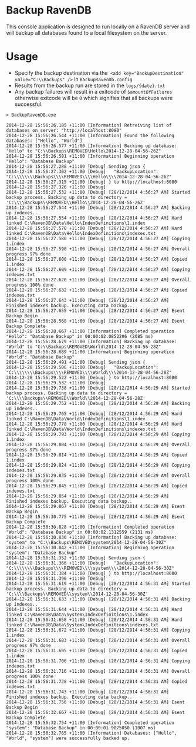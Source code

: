 # Backup RavenDB
This console application is designed to run locally on a RavenDB server and will backup all databases found to a local filesystem on the server.

# Usage
* Specify the backup destination via the` <add key="BackupDestination" value="C:\\Backups" />` in `BackupRavenDb.config`
* Results from the backup run are stored in the `logs/{date}.txt`
* Any backup failures will result in a exitcode of `$amountOfFailures` otherwise exitcode will be `0` which signifies that all backups were successful.

`> BackupRavenDB.exe`

    2014-12-28 15:56:26.185 +11:00 [Information] Retreiving list of databases on server: "http://localhost:8080"
    2014-12-28 15:56:26.544 +11:00 [Information] Found the following databases: ["Hello", "World"]
    2014-12-28 15:56:26.577 +11:00 [Information] Backing up database: "Hello" to "C:\\Backups\REMOVED\Hello\2014-12-28-04-56-26Z"
    2014-12-28 15:56:26.581 +11:00 [Information] Beginning operation "Hello": "Database Backup"
    2014-12-28 15:56:27.288 +11:00 [Debug] Sending json {
    2014-12-28 15:56:27.302 +11:00 [Debug]   "BackupLocation": "C:\\\\\\\\Backups\\\\REMOVED\\\\Hello\\\\2014-12-28-04-56-26Z"
    2014-12-28 15:56:27.315 +11:00 [Debug] } to http://localhost:8080
    2014-12-28 15:56:27.326 +11:00 [Debug] 
    2014-12-28 15:56:27.532 +11:00 [Debug] [28/12/2014 4:56:27 AM] Started backup process. Backing up data to directory = 'C:\\\\Backups\\REMOVED\\Hello\\2014-12-28-04-56-26Z'
    2014-12-28 15:56:27.544 +11:00 [Debug] [28/12/2014 4:56:27 AM] Backing up indexes..
    2014-12-28 15:56:27.554 +11:00 [Debug] [28/12/2014 4:56:27 AM] Hard linked C:\RavenDB\Data\Hello\IndexDefinitions\1.index
    2014-12-28 15:56:27.570 +11:00 [Debug] [28/12/2014 4:56:27 AM] Hard linked C:\RavenDB\Data\Hello\IndexDefinitions\indexes.txt
    2014-12-28 15:56:27.580 +11:00 [Debug] [28/12/2014 4:56:27 AM] Copying 1.index
    2014-12-28 15:56:27.590 +11:00 [Debug] [28/12/2014 4:56:27 AM] Overall progress 97% done
    2014-12-28 15:56:27.600 +11:00 [Debug] [28/12/2014 4:56:27 AM] Copied 1.index
    2014-12-28 15:56:27.609 +11:00 [Debug] [28/12/2014 4:56:27 AM] Copying indexes.txt
    2014-12-28 15:56:27.620 +11:00 [Debug] [28/12/2014 4:56:27 AM] Overall progress 100% done
    2014-12-28 15:56:27.632 +11:00 [Debug] [28/12/2014 4:56:27 AM] Copied indexes.txt
    2014-12-28 15:56:27.643 +11:00 [Debug] [28/12/2014 4:56:27 AM] Finished indexes backup. Executing data backup..
    2014-12-28 15:56:27.655 +11:00 [Debug] [28/12/2014 4:56:27 AM] Esent Backup Begin
    2014-12-28 15:56:28.568 +11:00 [Debug] [28/12/2014 4:56:27 AM] Esent Backup Complete
    2014-12-28 15:56:28.667 +11:00 [Information] Completed operation "Hello": "Database Backup" in 00:00:02.0852206 (2085 ms)
    2014-12-28 15:56:28.679 +11:00 [Information] Backing up database: "World" to "C:\\Backups\REMOVED\World\2014-12-28-04-56-28Z"
    2014-12-28 15:56:28.689 +11:00 [Information] Beginning operation "World": "Database Backup"
    2014-12-28 15:56:29.491 +11:00 [Debug] Sending json {
    2014-12-28 15:56:29.506 +11:00 [Debug]   "BackupLocation": "C:\\\\\\\\Backups\\\\REMOVED\\\\World\\\\2014-12-28-04-56-28Z"
    2014-12-28 15:56:29.522 +11:00 [Debug] } to http://localhost:8080
    2014-12-28 15:56:29.532 +11:00 [Debug] 
    2014-12-28 15:56:29.738 +11:00 [Debug] [28/12/2014 4:56:29 AM] Started backup process. Backing up data to directory = 'C:\\\\Backups\\REMOVED\\World\\2014-12-28-04-56-28Z'
    2014-12-28 15:56:29.752 +11:00 [Debug] [28/12/2014 4:56:29 AM] Backing up indexes..
    2014-12-28 15:56:29.765 +11:00 [Debug] [28/12/2014 4:56:29 AM] Hard linked C:\RavenDB\Data\World\IndexDefinitions\1.index
    2014-12-28 15:56:29.778 +11:00 [Debug] [28/12/2014 4:56:29 AM] Hard linked C:\RavenDB\Data\World\IndexDefinitions\indexes.txt
    2014-12-28 15:56:29.793 +11:00 [Debug] [28/12/2014 4:56:29 AM] Copying 1.index
    2014-12-28 15:56:29.804 +11:00 [Debug] [28/12/2014 4:56:29 AM] Overall progress 97% done
    2014-12-28 15:56:29.814 +11:00 [Debug] [28/12/2014 4:56:29 AM] Copied 1.index
    2014-12-28 15:56:29.824 +11:00 [Debug] [28/12/2014 4:56:29 AM] Copying indexes.txt
    2014-12-28 15:56:29.835 +11:00 [Debug] [28/12/2014 4:56:29 AM] Overall progress 100% done
    2014-12-28 15:56:29.845 +11:00 [Debug] [28/12/2014 4:56:29 AM] Copied indexes.txt
    2014-12-28 15:56:29.854 +11:00 [Debug] [28/12/2014 4:56:29 AM] Finished indexes backup. Executing data backup..
    2014-12-28 15:56:29.867 +11:00 [Debug] [28/12/2014 4:56:29 AM] Esent Backup Begin
    2014-12-28 15:56:30.775 +11:00 [Debug] [28/12/2014 4:56:29 AM] Esent Backup Complete
    2014-12-28 15:56:30.828 +11:00 [Information] Completed operation "World": "Database Backup" in 00:00:02.1312559 (2131 ms)
    2014-12-28 15:56:30.836 +11:00 [Information] Backing up database: "system" to "C:\\Backups\REMOVED\system\2014-12-28-04-56-30Z"
    2014-12-28 15:56:30.842 +11:00 [Information] Beginning operation "system": "Database Backup"
    2014-12-28 15:56:31.352 +11:00 [Debug] Sending json {
    2014-12-28 15:56:31.366 +11:00 [Debug]   "BackupLocation": "C:\\\\\\\\Backups\\\\REMOVED\\\\system\\\\2014-12-28-04-56-30Z"
    2014-12-28 15:56:31.384 +11:00 [Debug] } to http://localhost:8080
    2014-12-28 15:56:31.396 +11:00 [Debug] 
    2014-12-28 15:56:31.619 +11:00 [Debug] [28/12/2014 4:56:31 AM] Started backup process. Backing up data to directory = 'C:\\\\Backups\\REMOVED\\system\\2014-12-28-04-56-30Z'
    2014-12-28 15:56:31.633 +11:00 [Debug] [28/12/2014 4:56:31 AM] Backing up indexes..
    2014-12-28 15:56:31.644 +11:00 [Debug] [28/12/2014 4:56:31 AM] Hard linked C:\RavenDB\Data\System\IndexDefinitions\1.index
    2014-12-28 15:56:31.658 +11:00 [Debug] [28/12/2014 4:56:31 AM] Hard linked C:\RavenDB\Data\System\IndexDefinitions\indexes.txt
    2014-12-28 15:56:31.672 +11:00 [Debug] [28/12/2014 4:56:31 AM] Copying 1.index
    2014-12-28 15:56:31.683 +11:00 [Debug] [28/12/2014 4:56:31 AM] Overall progress 97% done
    2014-12-28 15:56:31.695 +11:00 [Debug] [28/12/2014 4:56:31 AM] Copied 1.index
    2014-12-28 15:56:31.706 +11:00 [Debug] [28/12/2014 4:56:31 AM] Copying indexes.txt
    2014-12-28 15:56:31.716 +11:00 [Debug] [28/12/2014 4:56:31 AM] Overall progress 100% done
    2014-12-28 15:56:31.728 +11:00 [Debug] [28/12/2014 4:56:31 AM] Copied indexes.txt
    2014-12-28 15:56:31.743 +11:00 [Debug] [28/12/2014 4:56:31 AM] Finished indexes backup. Executing data backup..
    2014-12-28 15:56:31.756 +11:00 [Debug] [28/12/2014 4:56:31 AM] Esent Backup Begin
    2014-12-28 15:56:32.667 +11:00 [Debug] [28/12/2014 4:56:31 AM] Esent Backup Complete
    2014-12-28 15:56:32.754 +11:00 [Information] Completed operation "system": "Database Backup" in 00:00:01.9075050 (1907 ms)
    2014-12-28 15:56:32.765 +11:00 [Information] Databases: ["Hello", "World", "system"] were successfully backed up.
